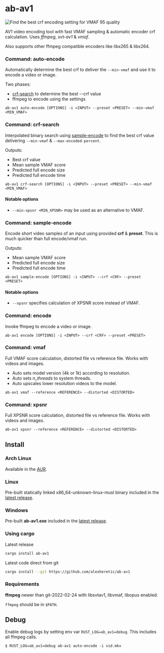 # ab-av1

![](https://user-images.githubusercontent.com/2331607/151695971-d36f55a7-a157-4d5d-ae06-4cc9e2c0d46f.png "Find the best crf encoding setting for VMAF 95 quality")

AV1 video encoding tool with fast VMAF sampling & automatic encoder crf calculation.
Uses *ffmpeg*, *svt-av1* & *vmaf*.

Also supports other ffmpeg compatible encoders like libx265 & libx264.

### Command: auto-encode

Automatically determine the best crf to deliver the `--min-vmaf` and use it to encode a video or image.

Two phases:

  * [crf-search](#command-crf-search) to determine the best --crf value
  * ffmpeg to encode using the settings

<!-- end list -->

```
ab-av1 auto-encode [OPTIONS] -i <INPUT> --preset <PRESET> --min-vmaf <MIN_VMAF>
```

### Command: crf-search

Interpolated binary search using [sample-encode](#command-sample-encode) to find the best
crf value delivering `--min-vmaf` & `--max-encoded-percent`.

Outputs:

  * Best crf value
  * Mean sample VMAF score
  * Predicted full encode size
  * Predicted full encode time

<!-- end list -->

```
ab-av1 crf-search [OPTIONS] -i <INPUT> --preset <PRESET> --min-vmaf <MIN_VMAF>
```

#### Notable options

  * `--min-xpsnr <MIN_XPSNR>` may be used as an alternative to VMAF.

### Command: sample-encode

Encode short video samples of an input using provided **crf** & **preset**.
This is much quicker than full encode/vmaf run.

Outputs:

  * Mean sample VMAF score
  * Predicted full encode size
  * Predicted full encode time

<!-- end list -->

```
ab-av1 sample-encode [OPTIONS] -i <INPUT> --crf <CRF> --preset <PRESET>
```

#### Notable options

  * `--xpsnr` specifies calculation of XPSNR score instead of VMAF.

### Command: encode

Invoke ffmpeg to encode a video or image.

```
ab-av1 encode [OPTIONS] -i <INPUT> --crf <CRF> --preset <PRESET>
```

### Command: vmaf

Full VMAF score calculation, distorted file vs reference file.
Works with videos and images.

  * Auto sets model version (4k or 1k) according to resolution.
  * Auto sets *n\_threads* to system threads.
  * Auto upscales lower resolution videos to the model.

<!-- end list -->

```
ab-av1 vmaf --reference <REFERENCE> --distorted <DISTORTED>
```

### Command: xpsnr

Full XPSNR score calculation, distorted file vs reference file.
Works with videos and images.

```
ab-av1 xpsnr --reference <REFERENCE> --distorted <DISTORTED>
```

## Install

### Arch Linux

Available in the [AUR](https://aur.archlinux.org/packages/ab-av1).

### Linux

Pre-built statically linked x86\_64-unknown-linux-musl binary included in the [latest release](https://github.com/alexheretic/ab-av1/releases/latest).

### Windows

Pre-built **ab-av1.exe** included in the [latest release](https://github.com/alexheretic/ab-av1/releases/latest).

### Using cargo

Latest release

```sh
cargo install ab-av1
```

Latest code direct from git

```sh
cargo install --git https://github.com/alexheretic/ab-av1
```

### Requirements

**ffmpeg** newer than git-2022-02-24 with libsvtav1, libvmaf, libopus enabled.

`ffmpeg` should be in `$PATH`.

## Debug

Enable debug logs by setting env var `RUST_LOG=ab_av1=debug`. This includes all ffmpeg calls.

```
$ RUST_LOG=ab_av1=debug ab-av1 auto-encode -i vid.mkv
```

